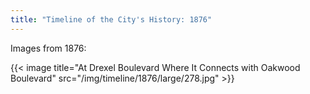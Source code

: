 ```yaml
---
title: "Timeline of the City's History: 1876"
---
```

Images from 1876:

{{< image title="At Drexel Boulevard Where It Connects with Oakwood Boulevard" src="/img/timeline/1876/large/278.jpg" >}}
